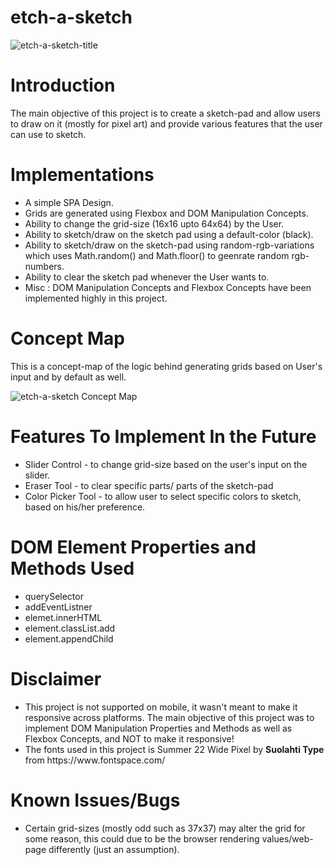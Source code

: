 # etch-a-sketch

![etch-a-sketch-title](https://github.com/mohammednumaan/etch-a-sketch/assets/138296610/06537cc5-4a20-4ddf-b6c9-37d31b4f6ce0)

# Introduction

The main objective of this project is to create a sketch-pad and allow users to draw on it (mostly for pixel art) and provide various features that the user can use to sketch.

# Implementations

<ul>
  <li>A simple SPA Design.</li>
  <li>Grids are generated using Flexbox and DOM Manipulation Concepts.</li>
  <li>Ability to change the grid-size (16x16 upto 64x64) by the User.</li>
  <li>Ability to sketch/draw on the sketch pad using a default-color (black).</li>
  <li>Ability to sketch/draw on the sketch-pad using random-rgb-variations which uses Math.random() and Math.floor() to geenrate random rgb-numbers.</li>
  <li>Ability to clear the sketch pad whenever the User wants to.</li>
  <li>Misc : DOM Manipulation Concepts and Flexbox Concepts have been implemented highly in this project.</li>
</ul>

# Concept Map

This is a concept-map of the logic behind generating grids based on User's input and by default as well.

![etch-a-sketch Concept Map](https://github.com/mohammednumaan/etch-a-sketch/assets/138296610/4a97cc5f-d916-42e3-b8a3-b59256c54c77)

# Features To Implement In the Future

<ul>
  <li> Slider Control - to change grid-size based on the user's input on the slider.</li>
  <li> Eraser Tool - to clear specific parts/ parts of the sketch-pad</li>
  <li> Color Picker Tool - to allow user to select specific colors to sketch, based on his/her preference.</li>
</ul>



# DOM Element Properties and Methods Used

<ul>
  <li>querySelector</li>
  <li>addEventListner</li>
  <li>elemet.innerHTML</li>
  <li>element.classList.add</li>
  <li>element.appendChild</li>
</ul>

# Disclaimer

<ul>
  <li>This project is not supported on mobile, it wasn't meant to make it responsive across platforms. The main objective of this project was to implement DOM Manipulation Properties and Methods as well as Flexbox Concepts, and NOT to make it responsive!</li>
  <li>The fonts used in this project is Summer 22 Wide Pixel by <b>Suolahti Type</b> from https://www.fontspace.com/</li>
</ul>

# Known Issues/Bugs

<ul>
  <li>Certain grid-sizes (mostly odd such as 37x37) may alter the grid for some reason, this could due to be the browser rendering values/web-page differently (just an assumption).</li>
</ul>

